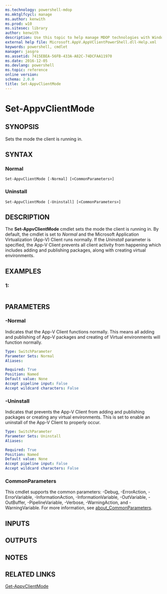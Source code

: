 ```yaml
---
ms.technology: powershell-mdop
ms.mktglfcycl: manage
ms.author: kenwith
ms.prod: w10
ms.sitesec: library
author: kenwith
description: Use this topic to help manage MDOP technologies with Windows PowerShell.
external help file: Microsoft.AppV.AppVClientPowerShell.dll-Help.xml
keywords: powershell, cmdlet
manager: jasgro 
ms.assetid: 7415EBEA-56FB-433A-A82C-74DCFAA11970
ms.date: 2016-12-05
ms.devlang: powershell
ms.topic: reference
online version: 
schema: 2.0.0
title: Set-AppvClientMode
---
```


# Set-AppvClientMode

## SYNOPSIS
Sets the mode the client is running in.

## SYNTAX

### Normal
```
Set-AppvClientMode [-Normal] [<CommonParameters>]
```

### Uninstall
```
Set-AppvClientMode [-Uninstall] [<CommonParameters>]
```

## DESCRIPTION
The **Set-AppvClientMode** cmdlet  sets the mode the client is running in.
By default, the cmdlet is set to *Normal* and the Microsoft Application Virtualization (App-V) Client runs normally.
If the *Uninstall* parameter is specified, the App-V Client prevents all client activity from happening which includes adding and publishing packages, along with creating virtual environments.

## EXAMPLES

### 1:
```

```

## PARAMETERS

### -Normal
Indicates that the App-V Client functions normally.
This means all adding and publishing of App-V packages and creating of Virtual environments will function normally.

```yaml
Type: SwitchParameter
Parameter Sets: Normal
Aliases: 

Required: True
Position: Named
Default value: None
Accept pipeline input: False
Accept wildcard characters: False
```

### -Uninstall
Indicates that prevents the App-V Client from adding and publishing packages or creating any virtual environments.
This is set to enable an uninstall of the App-V Client to properly occur.

```yaml
Type: SwitchParameter
Parameter Sets: Uninstall
Aliases: 

Required: True
Position: Named
Default value: None
Accept pipeline input: False
Accept wildcard characters: False
```

### CommonParameters
This cmdlet supports the common parameters: -Debug, -ErrorAction, -ErrorVariable, -InformationAction, -InformationVariable, -OutVariable, -OutBuffer, -PipelineVariable, -Verbose, -WarningAction, and -WarningVariable. For more information, see [about_CommonParameters](http://go.microsoft.com/fwlink/?LinkID=113216).

## INPUTS

## OUTPUTS

## NOTES

## RELATED LINKS

[Get-AppvClientMode](./Get-AppvClientMode.md)
